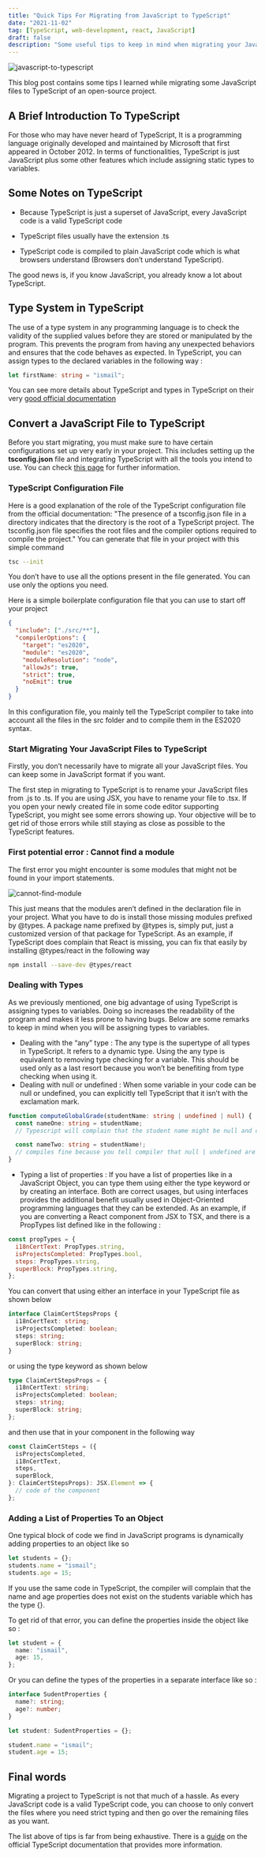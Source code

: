 ```yaml
---
title: "Quick Tips For Migrating from JavaScript to TypeScript"
date: "2021-11-02"
tag: [TypeScript, web-development, react, JavaScript]
draft: false
description: "Some useful tips to keep in mind when migrating your JavaScript project to TypeScript"
---
```


![javascript-to-typescript](/images/javascript-to-typescript.png)

This blog post contains some tips I learned while migrating some JavaScript files to TypeScript of an open-source project.

## A Brief Introduction To TypeScript

For those who may have never heard of TypeScript, It is a programming language originally developed and maintained by Microsoft that first appeared in October 2012.
In terms of functionalities, TypeScript is just JavaScript plus some other features which include assigning static types to variables.

## Some Notes on TypeScript

- Because TypeScript is just a superset of JavaScript, every JavaScript code is a valid TypeScript code

- TypeScript files usually have the extension .ts

- TypeScript code is compiled to plain JavaScript code which is what browsers understand (Browsers don’t understand TypeScript).

The good news is, if you know JavaScript, you already know a lot about TypeScript.

## Type System in TypeScript

The use of a type system in any programming language is to check the validity of the supplied values before they are stored or manipulated by the program.
This prevents the program from having any unexpected behaviors and ensures that the code behaves as expected.
In TypeScript, you can assign types to the declared variables in the following way :

```typescript
let firstName: string = "ismail";
```

You can see more details about TypeScript and types in TypeScript on their very [good official documentation](https://www.typescriptlang.org/docs/)

## Convert a JavaScript File to TypeScript

Before you start migrating, you must make sure to have certain configurations set up very early in your project.
This includes setting up the **tsconfig.json** file and integrating TypeScript with all the tools you intend to use. You can check [this page](https://www.typescriptlang.org/docs/handbook/migrating-from-javascript.html#writing-a-configuration-file) for further information.

### TypeScript Configuration File

Here is a good explanation of the role of the TypeScript configuration file from the official documentation:
"The presence of a tsconfig.json file in a directory indicates that the directory is the root of a TypeScript project. The tsconfig.json file specifies the root files and the compiler options required to compile the project."
You can generate that file in your project with this simple command

```bash
tsc --init
```

You don’t have to use all the options present in the file generated. You can use only the options you need.

Here is a simple boilerplate configuration file that you can use to start off your project

```json
{
  "include": ["./src/**"],
  "compilerOptions": {
    "target": "es2020",
    "module": "es2020",
    "moduleResolution": "node",
    "allowJs": true,
    "strict": true,
    "noEmit": true
  }
}
```

In this configuration file, you mainly tell the TypeScript compiler to take into account all the files in the src folder and to compile them in the ES2020 syntax.

### Start Migrating Your JavaScript Files to TypeScript

Firstly, you don’t necessarily have to migrate all your JavaScript files. You can keep some in JavaScript format if you want.

The first step in migrating to TypeScript is to rename your JavaScript files from .js to .ts. If you are using JSX, you have to rename your file to .tsx. If you open your newly created file in some code editor supporting TypeScript, you might see some errors showing up.
Your objective will be to get rid of those errors while still staying as close as possible to the TypeScript features.

### First potential error : Cannot find a module

The first error you might encounter is some modules that might not be found in your import statements.

![cannot-find-module](/images/cannot-find-module.png)

This just means that the modules aren’t defined in the declaration file in your project.
What you have to do is install those missing modules prefixed by @types.
A package name prefixed by @types is, simply put, just a customized version of that package for TypeScript.
As an example, if TypeScript does complain that React is missing, you can fix that easily by installing @types/react in the following way

```bash
npm install --save-dev @types/react
```

### Dealing with Types

As we previously mentioned, one big advantage of using TypeScript is assigning types to variables. Doing so increases the readability of the program and makes it less prone to having bugs. Below are some remarks to keep in mind when you will be assigning types to variables.

- Dealing with the “any” type : The any type is the supertype of all types in TypeScript. It refers to a dynamic type. Using the any type is equivalent to removing type checking for a variable. This should be used only as a last resort because you won’t be benefiting from type checking when using it.
- Dealing with null or undefined : When some variable in your code can be null or undefined, you can explicitly tell TypeScript that it isn’t with the exclamation mark.

```typescript
function computeGlobalGrade(studentName: string | undefined | null) {
  const nameOne: string = studentName;
  // Typescript will complain that the student name might be null and cannot be assigned to a string

  const nameTwo: string = studentName!;
  // compiles fine because you tell compiler that null | undefined are excluded
}
```

- Typing a list of properties : If you have a list of properties like in a JavaScript Object, you can type them using either the type keyword or by creating an interface. Both are correct usages, but using interfaces provides the additional benefit usually used in Object-Oriented programming languages that they can be extended.
  As an example, if you are converting a React component from JSX to TSX, and there is a PropTypes list defined like in the following :

```javascript
const propTypes = {
  i18nCertText: PropTypes.string,
  isProjectsCompleted: PropTypes.bool,
  steps: PropTypes.string,
  superBlock: PropTypes.string,
};
```

You can convert that using either an interface in your TypeScript file as shown below

```typescript
interface ClaimCertStepsProps {
  i18nCertText: string;
  isProjectsCompleted: boolean;
  steps: string;
  superBlock: string;
}
```

or using the type keyword as shown below

```typescript
type ClaimCertStepsProps = {
  i18nCertText: string;
  isProjectsCompleted: boolean;
  steps: string;
  superBlock: string;
};
```

and then use that in your component in the following way

```typescript
const ClaimCertSteps = ({
  isProjectsCompleted,
  i18nCertText,
  steps,
  superBlock,
}: ClaimCertStepsProps): JSX.Element => {
  // code of the component
};
```

### Adding a List of Properties To an Object

One typical block of code we find in JavaScript programs is dynamically adding properties to an object like so

```javascript
let students = {};
students.name = "ismail";
students.age = 15;
```

If you use the same code in TypeScript, the compiler will complain that the name and age properties does not exist on the students variable which has the type {}.

To get rid of that error, you can define the properties inside the object like so :

```typescript
let student = {
  name: "ismail",
  age: 15,
};
```

Or you can define the types of the properties in a separate interface like so :

```typescript
interface SudentProperties {
  name?: string;
  age?: number;
}

let student: SudentProperties = {};

student.name = "ismail";
student.age = 15;
```

## Final words

Migrating a project to TypeScript is not that much of a hassle. As every JavaScript code is a valid TypeScript code, you can choose to only convert the files where you need strict typing and then go over the remaining files as you want.

The list above of tips is far from being exhaustive. There is a [guide](https://www.typescriptlang.org/docs/handbook/migrating-from-javascript.html) on the official TypeScript documentation that provides more information.
